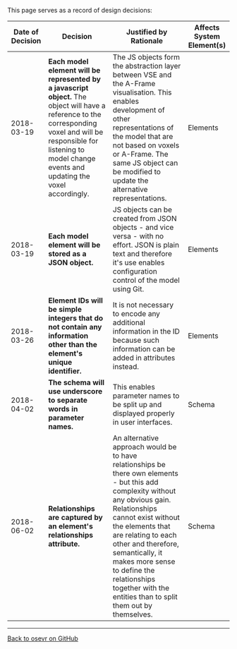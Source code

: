 This page serves as a record of design decisions:

| Date of Decision | Decision | Justified by Rationale | Affects System Element(s) |
| --- | --- | --- | --- |
| 2018-03-19 | **Each model element will be represented by a javascript object.** The object will have a reference to the corresponding voxel and will be responsible for listening to model change events and updating the voxel accordingly. | The JS objects form the abstraction layer between VSE and the A-Frame visualisation. This enables development of other representations of the model that are not based on voxels or A-Frame. The same JS object can be modified to update the alternative representations. | Elements |
| 2018-03-19 | **Each model element will be stored as a JSON object.** | JS objects can be created from JSON objects - and vice versa - with no effort. JSON is plain text and therefore it's use enables configuration control of the model using Git. | Elements |
| 2018-03-26 | **Element IDs will be simple integers that do not contain any information other than the element's unique identifier.** | It is not necessary to encode any additional information in the ID because such information can be added in attributes instead. | Elements |
| 2018-04-02 | **The schema will use underscore to separate words in parameter names.** | This enables parameter names to be split up and displayed properly in user interfaces. | Schema |
| 2018-06-02 | **Relationships are captured by an element's relationships attribute.** | An alternative approach would be to have relationships be there own elements - but this add complexity without any obvious gain. Relationships cannot exist without the elements that are relating to each other and therefore, semantically, it makes more sense to define the relationships together with the entities than to split them out by themselves. | Schema |

---
[Back to osevr on GitHub](https://github.com/lightzephyr/osevr)
